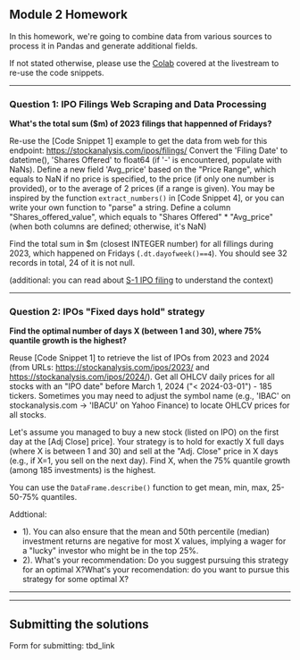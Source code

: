 ## Module 2 Homework

In this homework, we're going to combine data from various sources to process it in Pandas and generate additional fields.

If not stated otherwise, please use the [Colab](https://github.com/DataTalksClub/stock-markets-analytics-zoomcamp/blob/main/02-dataframe-analysis/Module2_Colab_Working_with_the_data.ipynb) covered at the livestream to re-use the code snippets.

---
### Question 1: IPO Filings Web Scraping and Data Processing

**What's the total sum ($m) of 2023 filings that happenned of Fridays?**

Re-use the [Code Snippet 1] example to get the data from web for this endpoint: https://stockanalysis.com/ipos/filings/
Convert the 'Filing Date' to datetime(), 'Shares Offered' to float64 (if '-' is encountered, populate with NaNs).
Define a new field 'Avg_price' based on the "Price Range", which equals to NaN if no price is specified, to the price (if only one number is provided), or to the average of 2 prices (if a range is given).
You may be inspired by the function `extract_numbers()` in [Code Snippet 4], or you can write your own function to "parse" a string.
Define a column "Shares_offered_value", which equals to "Shares Offered" * "Avg_price" (when both columns are defined; otherwise, it's NaN)

Find the total sum in $m (closest INTEGER number) for all fillings during 2023, which happened on Fridays (`.dt.dayofweek()==4`). You should see 32 records in total, 24 of it is not null.

(additional: you can read about [S-1 IPO filing](https://www.dfinsolutions.com/knowledge-hub/thought-leadership/knowledge-resources/what-s-1-ipo-filing) to understand the context)

---
### Question 2:  IPOs "Fixed days hold" strategy


**Find the optimal number of days X (between 1 and 30), where 75% quantile growth is the highest?**


Reuse [Code Snippet 1] to retrieve the list of IPOs from 2023 and 2024 (from URLs: https://stockanalysis.com/ipos/2023/ and https://stockanalysis.com/ipos/2024/). Get all OHLCV daily prices for all stocks with an "IPO date" before March 1, 2024 ("< 2024-03-01") - 185 tickers. Sometimes you may need to adjust the symbol name (e.g., 'IBAC' on stockanalysis.com -> 'IBACU' on Yahoo Finance) to locate OHLCV prices for all stocks.

Let's assume you managed to buy a new stock (listed on IPO) on the first day at the [Adj Close] price]. Your strategy is to hold for exactly X full days (where X is between 1 and 30) and sell at the "Adj. Close" price in X days (e.g., if X=1, you sell on the next day).
Find X, when the 75% quantile growth (among 185 investments) is the highest. 

You can use the `DataFrame.describe()` function to get mean, min, max, 25-50-75% quantiles.

Addtional: 
* 1). You can also ensure that the mean and 50th percentile (median) investment returns are negative for most X values, implying a wager for a "lucky" investor who might be in the top 25%.
* 2).  What's your recommendation: Do you suggest pursuing this strategy for an optimal X?What's your recomendation: do you want to pursue this strategy for some optimal X?

---

---
## Submitting the solutions

Form for submitting: tbd_link
